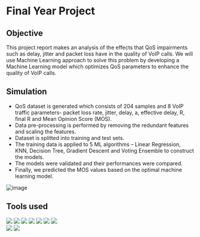 # Final Year Project
## Objective
This project report makes an analysis of the effects that QoS impairments such as delay, jitter and packet loss have in the quality of VoIP calls. We will use Machine Learning approach to solve this problem by developing a Machine Learning model which optimizes QoS parameters to enhance the quality of VoIP calls.

## Simulation
- QoS dataset is generated which consists of 204 samples and 8 VoIP traffic parameters- packet loss rate, jitter, delay, a, effective delay, R, final R and Mean Opinion Score (MOS). 
- Data pre-processing is performed by removing the redundant features and scaling the features. 
- Dataset is splitted into training and test sets.
- The training data is applied to 5 ML algorithms – Linear Regression, KNN, Decision Tree, Gradient Descent and Voting Ensemble to construct the models. 
- The models were validated and their performances were compared. 
- Finally, we predicted the MOS values based on the optimal machine learning model. 

![image](https://user-images.githubusercontent.com/76590161/169748827-5f95d629-b45c-4e19-849c-2c7e27d2906b.png)

## Tools used
<p>
  <img src= 'https://img.shields.io/badge/Anaconda-%2344A833.svg?style=for-the-badge&logo=anaconda&logoColor=white'>
  <img src= 'https://img.shields.io/badge/jupyter-%23FA0F00.svg?style=for-the-badge&logo=jupyter&logoColor=white'>
  <img src= 'https://img.shields.io/badge/python-3670A0?style=for-the-badge&logo=python&logoColor=ffdd54'>
  <img src= 'https://img.shields.io/badge/numpy-%23013243.svg?style=for-the-badge&logo=numpy&logoColor=white'>
  <img src= 'https://img.shields.io/badge/pandas-%23150458.svg?style=for-the-badge&logo=pandas&logoColor=white'>
  <img src= 'https://img.shields.io/badge/scikit--learn-%23F7931E.svg?style=for-the-badge&logo=scikit-learn&logoColor=white'>
  <img src= 'https://img.shields.io/badge/Plotly-%233F4F75.svg?style=for-the-badge&logo=plotly&logoColor=white'>
  
  <br>
  <img src= 'https://img.shields.io/badge/Microsoft_Word-2B579A?style=for-the-badge&logo=microsoft-word&logoColor=white'>
  <img src= 'https://img.shields.io/badge/Microsoft_PowerPoint-B7472A?style=for-the-badge&logo=microsoft-powerpoint&logoColor=white'>
  
</p>
